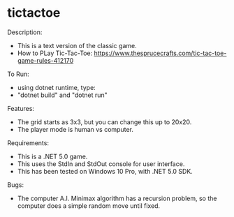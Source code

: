 # tictactoe

Description:
* This is a text version of the classic game.
* How to PLay Tic-Tac-Toe: https://www.thesprucecrafts.com/tic-tac-toe-game-rules-412170

To Run:
* using dotnet runtime, type:
* "dotnet build" and "dotnet run"

Features:
* The grid starts as 3x3, but you can change this up to 20x20.
* The player mode is human vs computer.

Requirements:
* This is a .NET 5.0 game.
* This uses the StdIn and StdOut console for user interface.
* This has been tested on Windows 10 Pro, with .NET 5.0 SDK.

Bugs:
* The computer A.I. Minimax algorithm has a recursion problem, so the computer does a simple random move until fixed.
